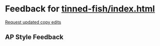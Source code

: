 # Feedback for [tinned-fish/index.html](https://tiff-xwang.github.io/tinned-fish/)

[Request updated copy edits](https://github.com/jsoma/data-studio-projects-2024/issues/new/choose)

## AP Style Feedback

